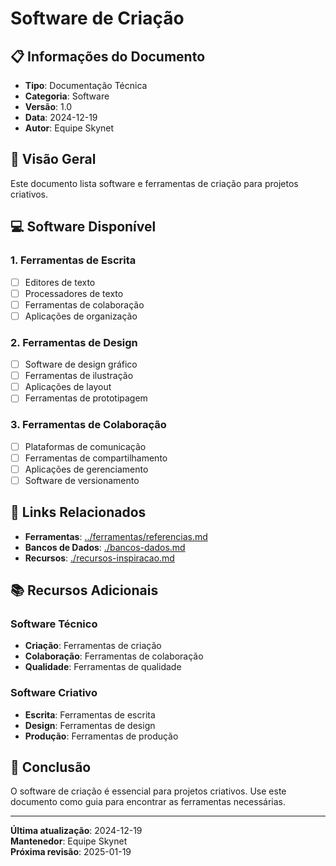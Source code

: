 # Software de Criação

## 📋 **Informações do Documento**
- **Tipo**: Documentação Técnica
- **Categoria**: Software
- **Versão**: 1.0
- **Data**: 2024-12-19
- **Autor**: Equipe Skynet

## 🎯 **Visão Geral**

Este documento lista software e ferramentas de criação para projetos criativos.

## 💻 **Software Disponível**

### **1. Ferramentas de Escrita**
- [ ] Editores de texto
- [ ] Processadores de texto
- [ ] Ferramentas de colaboração
- [ ] Aplicações de organização

### **2. Ferramentas de Design**
- [ ] Software de design gráfico
- [ ] Ferramentas de ilustração
- [ ] Aplicações de layout
- [ ] Ferramentas de prototipagem

### **3. Ferramentas de Colaboração**
- [ ] Plataformas de comunicação
- [ ] Ferramentas de compartilhamento
- [ ] Aplicações de gerenciamento
- [ ] Software de versionamento

## 🔗 **Links Relacionados**

- **Ferramentas**: [../ferramentas/referencias.md](../ferramentas/referencias.md)
- **Bancos de Dados**: [./bancos-dados.md](./bancos-dados.md)
- **Recursos**: [./recursos-inspiracao.md](./recursos-inspiracao.md)

## 📚 **Recursos Adicionais**

### **Software Técnico**
- **Criação**: Ferramentas de criação
- **Colaboração**: Ferramentas de colaboração
- **Qualidade**: Ferramentas de qualidade

### **Software Criativo**
- **Escrita**: Ferramentas de escrita
- **Design**: Ferramentas de design
- **Produção**: Ferramentas de produção

## 🎯 **Conclusão**

O software de criação é essencial para projetos criativos. Use este documento como guia para encontrar as ferramentas necessárias.

---

**Última atualização**: 2024-12-19  
**Mantenedor**: Equipe Skynet  
**Próxima revisão**: 2025-01-19
